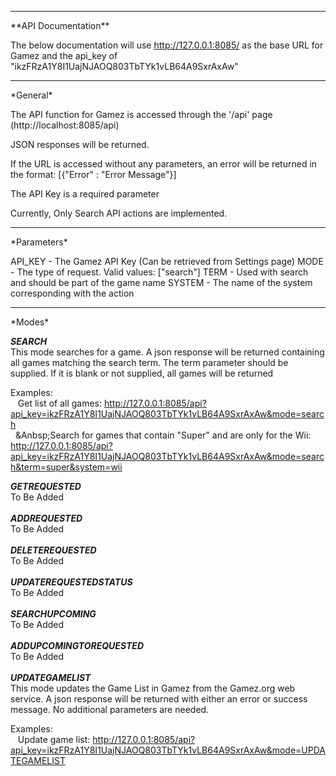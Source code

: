 <hr />
**API Documentation**

The below documentation will use http://127.0.0.1:8085/ as the base URL for Gamez and the api_key of "ikzFRzA1Y8I1UajNJAOQ803TbTYk1vLB64A9SxrAxAw"
<hr />
*General*

The API function for Gamez is accessed through the '/api' page (http://localhost:8085/api)

JSON responses will be returned.

If the URL is accessed without any parameters, an error will be returned in the format: [{"Error" : "Error Message"}]

The API Key is a required parameter

Currently, Only Search API actions are implemented.

<hr />
*Parameters*

API_KEY - The Gamez API Key (Can be retrieved from Settings page)
MODE - The type of request. Valid values: ["search"]
TERM - Used with search and should be part of the game name
SYSTEM - The name of the system corresponding with the action

<hr />
*Modes*

***SEARCH***
<br />
This mode searches for a game. A json response will be returned containing all games matching the search term. The term parameter should be supplied. If it is blank or not supplied, all games will be returned

Examples:
<br />
&nbsp;&nbsp;&nbsp;Get list of all games: http://127.0.0.1:8085/api?api_key=ikzFRzA1Y8I1UajNJAOQ803TbTYk1vLB64A9SxrAxAw&mode=search
<br />
&nbsp;&nbsp;&Anbsp;Search for games that contain "Super" and are only for the Wii: http://127.0.0.1:8085/api?api_key=ikzFRzA1Y8I1UajNJAOQ803TbTYk1vLB64A9SxrAxAw&mode=search&term=super&system=wii

***GETREQUESTED***
<br />
To Be Added
<br /><br />
***ADDREQUESTED***
<br />
To Be Added
<br /><br />
***DELETEREQUESTED***
<br />
To Be Added
<br /><br />
***UPDATEREQUESTEDSTATUS***
<br />
To Be Added
<br /><br />
***SEARCHUPCOMING***
<br />
To Be Added
<br /><br />
***ADDUPCOMINGTOREQUESTED***
<br />
To Be Added
<br /><br />
***UPDATEGAMELIST***
<br />
This mode updates the Game List in Gamez from the Gamez.org web service. A json response will be returned with either an error or success message. No additional parameters are needed.

Examples:
<br />
&nbsp;&nbsp;&nbsp;Update game list: http://127.0.0.1:8085/api?api_key=ikzFRzA1Y8I1UajNJAOQ803TbTYk1vLB64A9SxrAxAw&mode=UPDATEGAMELIST
<br />
</hr>